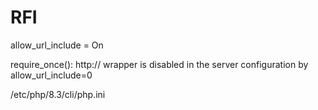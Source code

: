 # RFI

allow_url_include = On

require_once(): http:// wrapper is disabled in the server configuration by allow_url_include=0

/etc/php/8.3/cli/php.ini